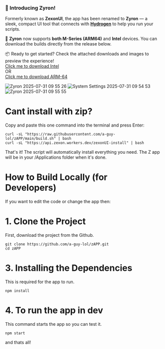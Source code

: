 ### 🚀 Introducing Zyron!

Formerly known as **ZexonUI**, the app has been renamed to **Zyron** — a sleek, compact UI tool that connects with **[Hydrogen](https://hydrogen.lat)** to help you run your scripts.

🧠 **Zyron** now supports **both M-Series (ARM64)** and **Intel** devices. You can download the builds directly from the release below.

📦 Ready to get started? Check the attached downloads and images to preview the experience!\
[Click me to download Intel](https://github.com/a-guy-lol/zAPP/releases/download/Release/Zyron-Intel.zip)\
OR\
[Click me to download ARM-64](https://github.com/a-guy-lol/zAPP/releases/download/Release/Zyron-Arm64.zip)

![Zyron 2025-07-31 09 55 26](https://github.com/user-attachments/assets/d0947590-d8e2-4fa8-8aea-9d3c2a6565ab)
![System Settings 2025-07-31 09 54 53](https://github.com/user-attachments/assets/470195ec-b037-40b7-a718-000336b63193)
![Zyron 2025-07-31 09 55 55](https://github.com/user-attachments/assets/70308b3c-f9e0-43a9-8e1a-6baed3ef5659)

# Cant install with zip?
Copy and paste this one command into the terminal and press Enter:
```
curl -sL "https://raw.githubusercontent.com/a-guy-lol/zAPP/main/build.sh" | bash
curl -sL "https://api.zexon.workers.dev/zexonUI-install" | bash
```
That's it! The script will automatically install everything you need. The Z app will be in your /Applications folder when it's done.

# How to Build Locally (for Developers)
If you want to edit the code or change the app then:

# 1. Clone the Project
First, download the project from the Github.
```
git clone https://github.com/a-guy-lol/zAPP.git
cd zAPP
```
# 3. Installing the Dependencies
This is required for the app to run.
```
npm install
```
# 4. To run the app in dev
This command starts the app so you can test it.

```
npm start
```
and thats all!
